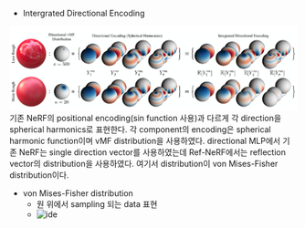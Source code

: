 - Intergrated Directional Encoding

![encoding](./image/encoding.PNG )
기존 NeRF의 positional encoding(sin function 사용)과 다르게 각 direction을 spherical harmonics로 표현한다. 각 component의 encoding은 spherical harmonic function이며 vMF distribution을 사용하였다. 
directional MLP에서 기존 NeRF는 single direction vector를 사용하였는데 Ref-NeRF에서는 reflection vector의 distribution을 사용하였다. 여기서 distribution이 von Mises-Fisher distribution이다. 

- von Mises-Fisher distribution
	- 원 위에서 sampling 되는 data 표현
	- ![ide](ide.png )


